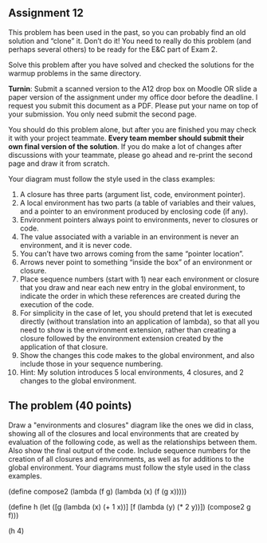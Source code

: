 ## Assignment 12 

This problem has been used in the past, so you can probably find an old solution and “clone” it.  Don’t do it!  You need to really do this problem (and perhaps several others) to be ready for the E&C part of Exam 2.

Solve this problem after you have solved and checked the solutions for the warmup problems in the same directory.

**Turnin**:  Submit a scanned version to the A12 drop box on Moodle OR slide a paper version of the assignment under my office door before the deadline.  I request you submit this document as a PDF.  Please put your name on top of your submission.  You only need submit the second page.

You should do this problem alone, but after you are finished you may check it with your project teammate.  **Every team member should submit their own final version of the solution**.  If you do make a lot of changes after discussions with your teammate, please go ahead and re-print the second page and draw it from scratch.

Your diagram must follow the style used in the class examples:
1.	A closure has three parts (argument list, code, environment pointer).  
2.	A local environment has two parts (a table of variables and their values, and a pointer to an environment produced by enclosing code (if any). 
3.	Environment pointers always point to environments, never to closures or code.
4.	The value associated with a variable in an environment is never an environment, and it is never code.
5.	You can’t have two arrows coming from the same “pointer location”.  
6.	Arrows never point to something “inside the box” of an environment or closure.
7.	Place sequence numbers (start with 1) near each environment or closure that you draw and near each new entry in the global environment, to indicate the order in which these references are created during the execution of the code.
8.	For simplicity in the case of let, you should pretend that let is executed directly (without translation into an application of lambda), so that all you need to show is the environment extension, rather than creating a closure followed by the environment extension created by the application of that closure.  
9.	Show the changes this code makes to the global environment, and also include those in your sequence numbering.
10.	Hint:  My  solution introduces 5 local environments, 4 closures, and 2 changes to the global environment.


## The problem (40 points)

Draw a "environments and closures" diagram like the ones we did in class, showing all of the closures and local environments that are created by evaluation of the following code, as well as the relationships between them. Also show the final output of the code.  Include sequence numbers for the creation of all closures and environments, as well as for additions to the global environment.  Your diagrams must follow the style used in the class examples.   


(define compose2
  (lambda (f g)
    (lambda (x)
      (f (g x)))))

(define h
  (let ([g (lambda (x) (+ 1 x))]
	     [f (lambda (y) (* 2 y))])
    (compose2 g f)))

(h 4)
